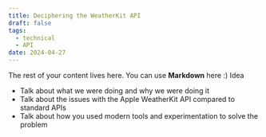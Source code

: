 ```yaml
---
title: Deciphering the WeatherKit API
draft: false
tags:
  - technical
  - API
date: 2024-04-27
---
```

 
The rest of your content lives here. You can use **Markdown** here :)
Idea 
- Talk about what we were doing and why we were doing it 
- Talk about the issues with the Apple WeatherKit API compared to standard APIs 
- Talk about how you used modern tools and experimentation to solve the problem

